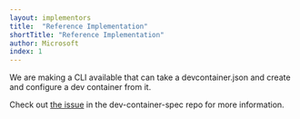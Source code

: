```yaml
---
layout: implementors
title:  "Reference Implementation"
shortTitle: "Reference Implementation"
author: Microsoft
index: 1
---
```


We are making a CLI available that can take a devcontainer.json and create and configure a dev container from it.

Check out [the issue](https://github.com/microsoft/dev-container-spec/issues/9) in the dev-container-spec repo for more information.